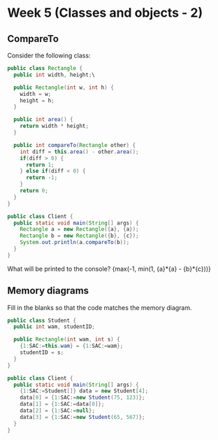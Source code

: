 # Week 5 (Classes and objects - 2)

## CompareTo
Consider the following class:

```java
public class Rectangle {
  public int width, height;\

  public Rectangle(int w, int h) {
    width = w;
    height = h;
  }

  public int area() {
    return width * height;
  }

  public int compareTo(Rectangle other) {
    int diff = this.area() - other.area();
    if(diff > 0) {
      return 1;
    } else if(diff < 0) {
      return -1;
    }
    return 0;
  }
}

public class Client {
  public static void main(String[] args) {
    Rectangle a = new Rectangle({a}, {a});
    Rectangle b = new Rectangle({b}, {c});
    System.out.println(a.compareTo(b));
  }
}
```
What will be printed to the console? {max(-1, min(1, {a}\*{a} - {b}\*{c}))}


## Memory diagrams
Fill in the blanks so that the code matches the memory diagram.
```java
public class Student {
  public int wam, studentID;

  public Rectangle(int wam, int s) {
    {1:SAC:=this.wam} = {1:SAC:=wam};
    studentID = s;
  }
}

public class Client {
  public static void main(String[] args) {
    {1:SAC:=Student[]} data = new Student[4];
    data[0] = {1:SAC:=new Student(75, 123)};
    data[1] = {1:SAC:=data[0]};
    data[2] = {1:SAC:=null};
    data[3] = {1:SAC:=new Student(65, 567)};
  }
}
```
